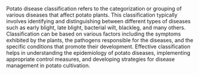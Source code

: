 Potato disease classification refers to the categorization or grouping of various diseases that affect potato plants. This classification typically involves identifying and distinguishing between different types of diseases such as early blight, late blight, bacterial wilt, blackleg, and many others. Classification can be based on various factors including the symptoms exhibited by the plants, the pathogens responsible for the diseases, and the specific conditions that promote their development. Effective classification helps in understanding the epidemiology of potato diseases, implementing appropriate control measures, and developing strategies for disease management in potato cultivation.
